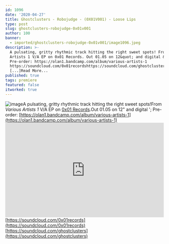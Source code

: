 ```yaml
---
id: 1096
date: '2020-04-27'
title: Ghostclusters - Robojudge - (0X01V001) - Loose Lips
type: post
slug: ghostclusters-robojudge-0x01v001
author: 100
banner:
  - imported/ghostclusters-robojudge-0x01v001/image1096.jpeg
description: >-
  A pulsating, gritty rhythmic track hitting the right sweet spots! From Various
  Artists 1 V/A EP on 0x01 Records. Out 01.05 on 12&quot; and digital &#8211;
  Pre-order: https://olan1.bandcamp.com/album/various-artists-1
  https://soundcloud.com/0x01recordshttps://soundcloud.com/ghostclusters
  [...]Read More...
published: true
tags: premiere
featured: false
itworked: true
---
```

![image](../imported/ghostclusters-robojudge-0x01v001/image1096.jpeg)A pulsating, gritty rhythmic track hitting the right sweet spots!From _Various Artists 1_ V/A EP on [0x01 Records](https://www.residentadvisor.net/record-label.aspx?id=17073).Out 01.05 on 12" and digital '; Pre-order: [](https://olan1.bandcamp.com/album/various-artists-1)[https://olan1.bandcamp.com/album/various-artists-1](https://olan1.bandcamp.com/album/various-artists-1)<iframe width='100%' height='300' scrolling='no' frameborder='no' allow='autoplay' src='https://w.soundcloud.com/player/?url=https%3A//api.soundcloud.com/tracks/808355482&color=%23ff5500&auto_play=false&hide_related=false&show_comments=true&show_user=true&show_reposts=false&show_teaser=true'></iframe>[https://soundcloud.com/0x01records](https://soundcloud.com/0x01records)  
[](https://soundcloud.com/ghostclusters)[https://soundcloud.com/ghostclusters](https://soundcloud.com/ghostclusters)